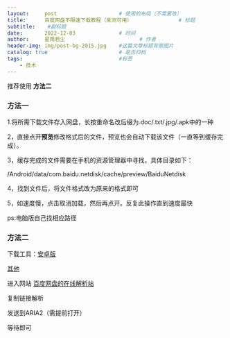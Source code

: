 ```yaml
---
layout:     post   				    # 使用的布局（不需要改）
title:      百度网盘不限速下载教程（亲测可用） 				# 标题 
subtitle:    #副标题
date:       2022-12-03 				# 时间
author:     星雨若尘 						# 作者
header-img: img/post-bg-2015.jpg 	#这篇文章标题背景图片
catalog: true 						# 是否归档
tags:								#标签
    - 技术
---
```


推荐使用 **方法二**
### 方法一
1.将所需下载文件存入网盘，长按重命名改后缀为.doc/.txt/.jpg/.apk中的一种

2，直接点开**预览**修改格式后的文件，预览也会自动下载该文件（一直等到缓存完成）。

3，缓存完成的文件需要在手机的资源管理器中寻找，具体目录如下：

/Android/data/com.baidu.netdisk/cache/preview/BaiduNetdisk

4，找到文件后，将文件格式改为原来的格式即可

5，如速度慢，点击取消加载，然后再点开。反复此操作直到速度最快

ps:电脑版自己找相应路径

### 方法二
下载工具：[安卓版](https://wwb.lanzouy.com/ipm0v067odab) 

[其他](https://jx.jixia.ink/#/useage) 

进入网站 [百度网盘的在线解析站]([https://jx.jixia.ink/#/jxdo](http://xingchenblog.xyz/2023/03/03/%E7%99%BE%E5%BA%A6%E7%BD%91%E7%9B%98%E7%9A%84%E5%9C%A8%E7%BA%BF%E8%A7%A3%E6%9E%90%E7%AB%99/))

复制链接解析

发送到ARIA2（需提前打开）

等待即可
